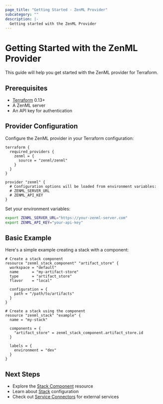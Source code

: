 ```yaml
---
page_title: "Getting Started - ZenML Provider"
subcategory: ""
description: |-
  Getting started with the ZenML Provider
---
```


# Getting Started with the ZenML Provider

This guide will help you get started with the ZenML provider for Terraform.

## Prerequisites

- [Terraform](https://www.terraform.io/downloads.html) 0.13+
- A ZenML server
- An API key for authentication

## Provider Configuration

Configure the ZenML provider in your Terraform configuration:

```hcl
terraform {
  required_providers {
    zenml = {
      source = "zenml/zenml"
    }
  }
}

provider "zenml" {
  # Configuration options will be loaded from environment variables:
  # ZENML_SERVER_URL
  # ZENML_API_KEY
}
```

Set your environment variables:

```bash
export ZENML_SERVER_URL="https://your-zenml-server.com"
export ZENML_API_KEY="your-api-key"
```

## Basic Example

Here's a simple example creating a stack with a component:

```hcl
# Create a stack component
resource "zenml_stack_component" "artifact_store" {
  workspace = "default"
  name      = "my-artifact-store"
  type      = "artifact_store"
  flavor    = "local"
  
  configuration = {
    path = "/path/to/artifacts"
  }
}

# Create a stack using the component
resource "zenml_stack" "example" {
  name = "my-stack"
  
  components = {
    "artifact_store" = zenml_stack_component.artifact_store.id
  }
  
  labels = {
    environment = "dev"
  }
}
```

## Next Steps

- Explore the [Stack Component](/docs/resources/stack_component) resource
- Learn about [Stack](/docs/resources/stack) configuration
- Check out [Service Connectors](/docs/resources/service_connector) for external services